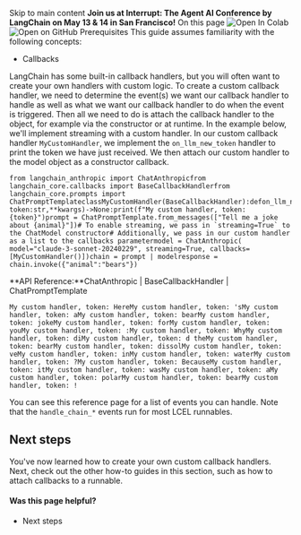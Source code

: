 Skip to main content
**Join us at Interrupt: The Agent AI Conference by LangChain on May 13 & 14 in San Francisco!**
On this page
![Open In Colab](https://colab.research.google.com/assets/colab-badge.svg)![Open on GitHub](https://img.shields.io/badge/Open%20on%20GitHub-grey?logo=github&logoColor=white)
Prerequisites
This guide assumes familiarity with the following concepts:
  * Callbacks


LangChain has some built-in callback handlers, but you will often want to create your own handlers with custom logic.
To create a custom callback handler, we need to determine the event(s) we want our callback handler to handle as well as what we want our callback handler to do when the event is triggered. Then all we need to do is attach the callback handler to the object, for example via the constructor or at runtime.
In the example below, we'll implement streaming with a custom handler.
In our custom callback handler `MyCustomHandler`, we implement the `on_llm_new_token` handler to print the token we have just received. We then attach our custom handler to the model object as a constructor callback.
```
from langchain_anthropic import ChatAnthropicfrom langchain_core.callbacks import BaseCallbackHandlerfrom langchain_core.prompts import ChatPromptTemplateclassMyCustomHandler(BaseCallbackHandler):defon_llm_new_token(self, token:str,**kwargs)->None:print(f"My custom handler, token: {token}")prompt = ChatPromptTemplate.from_messages(["Tell me a joke about {animal}"])# To enable streaming, we pass in `streaming=True` to the ChatModel constructor# Additionally, we pass in our custom handler as a list to the callbacks parametermodel = ChatAnthropic(  model="claude-3-sonnet-20240229", streaming=True, callbacks=[MyCustomHandler()])chain = prompt | modelresponse = chain.invoke({"animal":"bears"})
```

**API Reference:**ChatAnthropic | BaseCallbackHandler | ChatPromptTemplate
```
My custom handler, token: HereMy custom handler, token: 'sMy custom handler, token: aMy custom handler, token: bearMy custom handler, token: jokeMy custom handler, token: forMy custom handler, token: youMy custom handler, token: :My custom handler, token: WhyMy custom handler, token: diMy custom handler, token: d theMy custom handler, token: bearMy custom handler, token: dissolMy custom handler, token: veMy custom handler, token: inMy custom handler, token: waterMy custom handler, token: ?My custom handler, token: BecauseMy custom handler, token: itMy custom handler, token: wasMy custom handler, token: aMy custom handler, token: polarMy custom handler, token: bearMy custom handler, token: !
```

You can see this reference page for a list of events you can handle. Note that the `handle_chain_*` events run for most LCEL runnables.
## Next steps​
You've now learned how to create your own custom callback handlers.
Next, check out the other how-to guides in this section, such as how to attach callbacks to a runnable.
#### Was this page helpful?
  * Next steps


